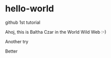 # hello-world
github 1st tutorial

Ahoj, this is Baltha Czar in the World Wild Web :-)

Another try

Better
